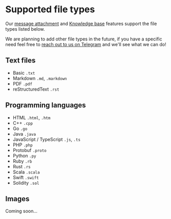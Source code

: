 # Supported file types

Our [message attachment](message-attachment.md) and [Knowledge base](knowledge-base.md) features support the file
types listed below.

We are planning to add other file types in the future, if you have a specific need feel free
to [reach out to us on Telegram](https://t.me/libertai) and we'll see what we can do!

## Text files

- Basic `.txt`
- Markdown `.md`, `.markdown`
- PDF `.pdf`
- reStructuredText `.rst`

## Programming languages

- HTML `.html`, `.htm`
- C++ `.cpp`
- Go `.go`
- Java `.java`
- JavaScript / TypeScript `.js`, `.ts`
- PHP `.php`
- Protobuf `.proto`
- Python `.py`
- Ruby `.rb`
- Rust `.rs`
- Scala `.scala`
- Swift `.swift`
- Solidity `.sol`

## Images

Coming soon...
